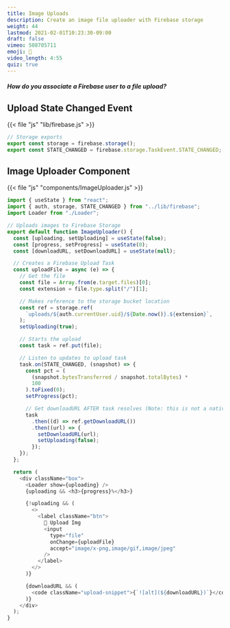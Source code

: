 ```yaml
---
title: Image Uploads
description: Create an image file uploader with Firebase storage
weight: 44
lastmod: 2021-02-01T10:23:30-09:00
draft: false
vimeo: 508705711
emoji: 📂
video_length: 4:55
quiz: true
---
```


<quiz-modal options="Firebase does this automatically:match folder name to UID:store UID in metadata:store downloadURL in Firestore" answer="match folder name to UID" prize="17">
  <h5>How do you associate a Firebase user to a file upload?</h5>
</quiz-modal>

## Upload State Changed Event

{{< file "js" "lib/firebase.js" >}}

```javascript
// Storage exports
export const storage = firebase.storage();
export const STATE_CHANGED = firebase.storage.TaskEvent.STATE_CHANGED;
```

## Image Uploader Component

{{< file "js" "components/ImageUploader.js" >}}

```javascript
import { useState } from "react";
import { auth, storage, STATE_CHANGED } from "../lib/firebase";
import Loader from "./Loader";

// Uploads images to Firebase Storage
export default function ImageUploader() {
  const [uploading, setUploading] = useState(false);
  const [progress, setProgress] = useState(0);
  const [downloadURL, setDownloadURL] = useState(null);

  // Creates a Firebase Upload Task
  const uploadFile = async (e) => {
    // Get the file
    const file = Array.from(e.target.files)[0];
    const extension = file.type.split("/")[1];

    // Makes reference to the storage bucket location
    const ref = storage.ref(
      `uploads/${auth.currentUser.uid}/${Date.now()}.${extension}`,
    );
    setUploading(true);

    // Starts the upload
    const task = ref.put(file);

    // Listen to updates to upload task
    task.on(STATE_CHANGED, (snapshot) => {
      const pct = (
        (snapshot.bytesTransferred / snapshot.totalBytes) *
        100
      ).toFixed(0);
      setProgress(pct);

      // Get downloadURL AFTER task resolves (Note: this is not a native Promise)
      task
        .then((d) => ref.getDownloadURL())
        .then((url) => {
          setDownloadURL(url);
          setUploading(false);
        });
    });
  };

  return (
    <div className="box">
      <Loader show={uploading} />
      {uploading && <h3>{progress}%</h3>}

      {!uploading && (
        <>
          <label className="btn">
            📸 Upload Img
            <input
              type="file"
              onChange={uploadFile}
              accept="image/x-png,image/gif,image/jpeg"
            />
          </label>
        </>
      )}

      {downloadURL && (
        <code className="upload-snippet">{`![alt](${downloadURL})`}</code>
      )}
    </div>
  );
}
```
